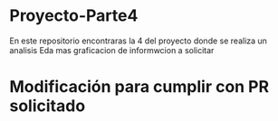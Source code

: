 # Proyecto-Parte4
En este repositorio encontraras la 4 del proyecto donde se realiza un analisis Eda mas graficacion de informwcion a solicitar

# Modificación para cumplir con PR solicitado
